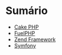 # Sumário

* [Cake PHP](cakePHP.md)
* [FuelPHP](fuelphp.md)
* [Zend Framework](zend-framework.md)
* [Symfony](symfony.md)
